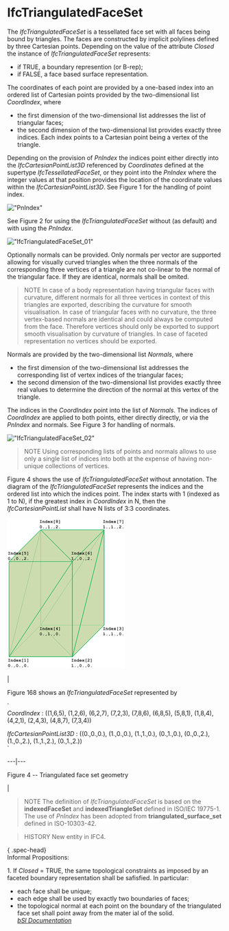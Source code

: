 IfcTriangulatedFaceSet
======================
The _IfcTriangulatedFaceSet_ is a tessellated face set with all faces being
bound by triangles. The faces are constructed by implicit polylines defined by
three Cartesian points. Depending on the value of the attribute _Closed_ the
instance of _IfcTriangulatedFaceSet_ represents:  
  
* if TRUE, a boundary represention (or B-rep);  
* if FALSE, a face based surface representation.  
  
The coordinates of each point are provided by a one-based index into an
ordered list of Cartesian points provided by the two-dimensional list
_CoordIndex_, where  
  
* the first dimension of the two-dimensional list addresses the list of triangular faces;  
* the second dimension of the two-dimensional list provides exactly three indices. Each index points to a Cartesian point being a vertex of the triangle.  
  
Depending on the provision of _PnIndex_ the indices point either directly into
the _IfcCartesianPointList3D_ referenced by _Coordinates_ defined at the
supertype _IfcTessellatedFaceSet_, or they point into the _PnIndex_ where the
integer values at that position provides the location of the coordinate values
within the _IfcCartesianPointList3D_. See Figure 1 for the handling of point
index.  
  
!["PnIndex"](figures/ifctriangulatedfaceset_03.png "Figure 1 -- Use of
_PnIndex_")  
  
See Figure 2 for using the _IfcTriangulatedFaceSet_ without (as default) and
with using the _PnIndex_.  
  
!["IfcTriangulatedFaceSet_01"](figures/ifctriangulatedfaceset_01.png "Figure 2
-- Triangulated face set")  
  
Optionally normals can be provided. Only normals per vector are supported
allowing for visually curved triangles when the three normals of the
corresponding three vertices of a triangle are not co-linear to the normal of
the triangular face. If they are identical, normals shall be omited.  
  
> NOTE  In case of a body representation having triangular faces with
> curvature, different normals for all three vertices in context of this
> triangles are exported, describing the curvature for smooth visualisation.
> In case of triangular faces with no curvature, the three vertex-based
> normals are identical and could always be computed from the face. Therefore
> vertices should only be exported to support smooth visualisation by
> curvature of triangles. In case of faceted representation no vertices should
> be exported.  
  
Normals are provided by the two-dimensional list _Normals_, where  
  
* the first dimension of the two-dimensional list addresses the corresponding list of vertex indices of the triangular faces;   
* the second dimension of the two-dimensional list provides exactly three real values to determine the direction of the normal at this vertex of the triangle.  
  
The indices in the _CoordIndex_ point into the list of _Normals_. The indices
of _CoordIndex_ are applied to both points, either directly directly, or via
the _PnIndex_ and normals. See Figure 3 for handling of normals.  
  
!["IfcTriangulatedFaceSet_02"](figures/ifctriangulatedfaceset_02.png "Figure 3
-- Triangulated face set with normals")  
  
> NOTE  Using corresponding lists of points and normals allows to use only a
> single list of indices into both at the expense of having non-unique
> collections of vertices.  
  
Figure 4 shows the use of _IfcTriangulatedFaceSet_ without annotation. The
diagram of the _IfcTriangulatedFaceSet_ represents the indices and the ordered
list into which the indices point. The index starts with 1 (indexed as 1 to
N), if the greatest index in _CoordIndex_ in N, then the
_IfcCartesianPointList_ shall have N lists of 3:3 coordinates.  
  
  
  
  
![IfcTriangulatedFaceSet_Example-01](figures/ifctriangulatedfaceset_example-01.png)  
  
|  

Figure 168 shows an _IfcTriangulatedFaceSet_ represented by  
  

  
`  
 _CoordIndex_ : ((1,6,5), (1,2,6), (6,2,7), (7,2,3), (7,8,6), (6,8,5),
(5,8,1), (1,8,4), (4,2,1), (2,4,3), (4,8,7), (7,3,4))  
  
 _IfcCartesianPointList3D_ : ((0.,0.,0.), (1.,0.,0.), (1.,1.,0.), (0.,1.,0.),
(0.,0.,2.), (1.,0.,2.), (1.,1.,2.), (0.,1.,2.))  
`  
  
  
---|---  
  
  

Figure 4 -- Triangulated face set geometry

  
|  
  
  
  
  
> NOTE  The definition of _IfcTriangulatedFaceSet_ is based on the
> **indexedFaceSet** and **indexedTriangleSet** defined in ISO/IEC 19775-1.
> The use of _PnIndex_ has been adopted from **triangulated_surface_set**
> defined in ISO-10303-42.  
  
> HISTORY  New entity in IFC4.  
  
{ .spec-head}  
Informal Propositions:  
  
1\. If _Closed_ = TRUE, the same topological constraints as imposed by an
faceted boundary representation shall be safisfied. In particular:  
* each face shall be unique;  
* each edge shall be used by exactly two boundaries of faces;  
* the topological normal at each point on the boundary of the triangulated face set shall point away from the mater ial of the solid.  
[ _bSI
Documentation_](https://standards.buildingsmart.org/IFC/DEV/IFC4_2/FINAL/HTML/schema/ifcgeometricmodelresource/lexical/ifctriangulatedfaceset.htm)



